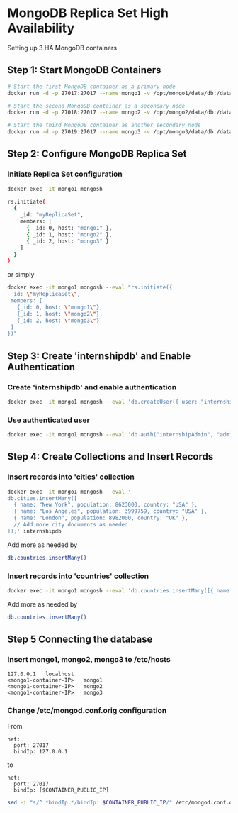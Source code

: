 # MongoDB Replica Set High Availability

Setting up 3 HA MongoDB containers 

## Step 1: Start MongoDB Containers

```bash
# Start the first MongoDB container as a primary node
docker run -d -p 27017:27017 --name mongo1 -v /opt/mongo1/data/db:/data/db --network mongoCluster mongo:7.0 mongod --replSet myReplicaSet --bind_ip_all

# Start the second MongoDB container as a secondary node
docker run -d -p 27018:27017 --name mongo2 -v /opt/mongo2/data/db:/data/db --network mongoCluster mongo:7.0 mongod --replSet myReplicaSet --bind_ip_all 

# Start the third MongoDB container as another secondary node
docker run -d -p 27019:27017 --name mongo3 -v /opt/mongo3/data/db:/data/db --network mongoCluster mongo:7.0 mongod --replSet myReplicaSet --bind_ip_all
```

## Step 2: Configure MongoDB Replica Set

### Initiate Replica Set configuration
```bash
docker exec -it mongo1 mongosh

rs.initiate(
  {
    _id: "myReplicaSet",
    members: [
      { _id: 0, host: "mongo1" },
      { _id: 1, host: "mongo2" },
      { _id: 2, host: "mongo3" }
    ]
  }
)
```
or simply
```bash
docker exec -it mongo1 mongosh --eval "rs.initiate({
 _id: \"myReplicaSet\",
 members: [
   {_id: 0, host: \"mongo1\"},
   {_id: 1, host: \"mongo2\"},
   {_id: 2, host: \"mongo3\"}
 ]
})"
```
## Step 3: Create 'internshipdb' and Enable Authentication


### Create 'internshipdb' and enable authentication

```bash
docker exec -it mongo1 mongosh --eval 'db.createUser({ user: "internshipAdmin", pwd: "admin", roles: [{ role: "readWrite", db: "internshipdb" }]})' internshipdb
```

### Use authenticated user
```bash
docker exec -it mongo1 mongosh --eval 'db.auth("internshipAdmin", "admin")' internshipdb
```

## Step 4: Create Collections and Insert Records

### Insert records into 'cities' collection
```bash
docker exec -it mongo1 mongosh --eval '
db.cities.insertMany([
  { name: "New York", population: 8623000, country: "USA" },
  { name: "Los Angeles", population: 3999759, country: "USA" },
  { name: "London", population: 8982000, country: "UK" },
  // Add more city documents as needed
]);' internshipdb
```
Add more as needed by

```bash
db.countries.insertMany()
```
### Insert records into 'countries' collection
```bash
docker exec -it mongo1 mongosh --eval 'db.countries.insertMany([{ name: "Switzerland", capital: "Bern", population: 8591361 },{ name: "Finland", capital: "Helsinki", population: 5540720 }])' internshipdb
```

Add more as needed by

```bash
db.countries.insertMany()
```

## Step 5 Connecting the database

### Insert mongo1, mongo2, mongo3 to /etc/hosts
```
127.0.0.1	localhost
<mongo1-container-IP>	mongo1
<mongo1-container-IP>	mongo2
<mongo1-container-IP>	mongo3
```

### Change /etc/mongod.conf.orig configuration

From
```
net:
  port: 27017
  bindIp: 127.0.0.1
```

to 

```
net:
  port: 27017
  bindIp: [$CONTAINER_PUBLIC_IP]
```
```bash
sed -i "s/^ *bindIp.*/bindIp: $CONTAINER_PUBLIC_IP/" /etc/mongod.conf.orig
```